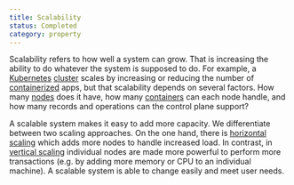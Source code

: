 ```yaml
---
title: Scalability
status: Completed
category: property
---
```


Scalability refers to how well a system can grow. That is increasing the ability to do whatever the system is supposed to do. For example, a [Kubernetes](/kubernetes/) [cluster](/cluster/) scales by increasing or reducing the number of [containerized](/containerization/) apps, but that scalability depends on several factors. How many [nodes](/nodes/) does it have, how many [containers](/container/) can each node handle, and how many records and operations can the control plane support?

A scalable system makes it easy to add more capacity. We differentiate between two scaling approaches. On the one hand, there is [horizontal scaling](/horizontal_scaling/) which adds more nodes to handle increased load. In contrast, in [vertical scaling](/vertical_scaling/) individual nodes are made more powerful to perform more transactions (e.g. by adding more memory or CPU to an individual machine). A scalable system is able to change easily and meet user needs.


